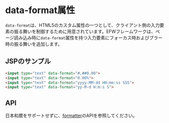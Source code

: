 # data-format属性

`data-format`は、HTML5のカスタム属性の一つとして、クライアント側の入力要素の振る舞いを制御するために用意されています。EFWフレームワークは、ページ読み込み時に`data-format`属性を持つ入力要素にフォーカス時およびブラー時の振る舞いを追加します。

## JSPのサンプル

```html
<input type="text" data-format="#,##0.00">
<input type="text" data-format="0.00%">
<input type="text" data-format="yyyy-MM-dd HH:mm:ss SSS">
<input type="text" data-format="yy-M-d H:m:s S">
```

## API

日本和暦をサポートせずに、[formatter](formatter&rounder.md)のAPIを参照してください。